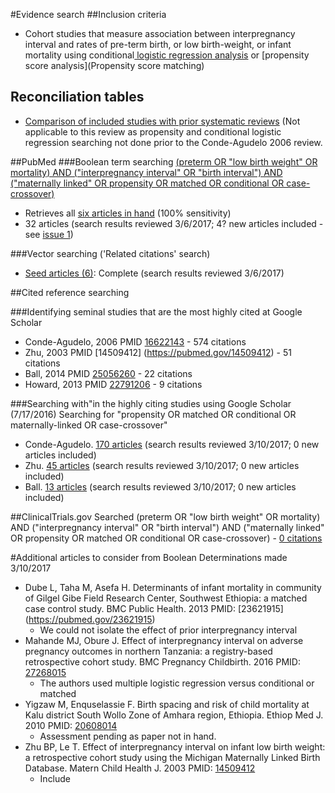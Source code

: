 #Evidence search
##Inclusion criteria
* Cohort studies that measure association between interpregnancy interval and rates of pre-term birth, or low birth-weight, or infant mortality using conditional[ logistic regression analysis](https://en.wikipedia.org/wiki/Conditional_logistic_regression) or [propensity score analysis](Propensity score matching)

## Reconciliation tables
* [Comparison of included studies with prior systematic reviews](../../tree/master/reconciliation-tables/) (Not applicable to this review as propensity and conditional logistic regression searching not done prior to the Conde-Agudelo 2006 review.

##PubMed
###Boolean term searching
[(preterm OR "low birth weight" OR mortality) AND ("interpregnancy interval" OR "birth interval") AND ("maternally linked" OR propensity OR matched OR conditional OR case-crossover)](https://www.ncbi.nlm.nih.gov/pubmed/?term=(preterm+OR+%22low+birth+weight%22+OR+mortality)+AND+(%22interpregnancy+interval%22+OR+%22birth+interval%22)+AND+(%22maternally+linked%22+OR+propensity+OR+matched+OR+conditional+OR+case-crossover))
* Retrieves all [six articles in hand](https://www.ncbi.nlm.nih.gov/pubmed?cmd=Search&tool=SUMSearch2plugins&term=24564713%5BPMID%5D%20OR%2028178044%5BPMID%5D%20OR%20%2027367283%5BPMID%5D%20OR%2027405702%5BPMID%5D%20OR%2025056260%5BPMID%5D%20OR%2022791206%5BPMID%5D) (100% sensitivity)
* 32 articles (search results reviewed 3/6/2017; 4? new articles included - see [issue 1](https://github.com/openMetaAnalysis/Preterm-birth-prediction-with-the-interpregnancy-interval/issues/2))

###Vector searching ('Related citations' search)
* [Seed articles (6)](https://www.ncbi.nlm.nih.gov/pubmed?cmd=Search&tool=SUMSearch2plugins&term=24564713%5BPMID%5D+OR+28178044%5BPMID%5D+OR+27367283%5BPMID%5D+OR+27405702%5BPMID%5D+OR+25056260%5BPMID%5D+OR+22791206%5BPMID%5D): Complete (search results reviewed 3/6/2017)

##Cited reference searching

###Identifying seminal studies that are the most highly cited at Google Scholar
- Conde-Agudelo, 2006 PMID [16622143](https://pubmed.gov/16622143) - 574 citations
- Zhu, 2003 PMID [14509412] (https://pubmed.gov/14509412) - 51 citations
- Ball, 2014 PMID [25056260](https://pubmed.gov/25056260) - 22 citations
- Howard, 2013 PMID [22791206](https://pubmed.gov/22791206) - 9 citations

###Searching with"in the highly citing studies using Google Scholar (7/17/2016)
Searching for "propensity OR matched OR conditional OR maternally-linked OR case-crossover"
 - Conde-Agudelo. [170 articles](https://scholar.google.com/scholar?q=propensity+OR+matched+OR+conditional+OR+maternally-linked+OR+case-crossover&btnG=&hl=en&as_sdt=2005&sciodt=0%2C5&cites=7045961145256729995&scipsc=1) (search results reviewed 3/10/2017; 0 new articles included)
 - Zhu. [45 articles](https://scholar.google.com/scholar?q=propensity+OR+matched+OR+conditional+OR+maternally-linked+OR+case-crossover&btnG=&hl=en&as_sdt=2005&sciodt=0%2C5&cites=11333649539158563365&scipsc=1) (search results reviewed 3/10/2017; 0 new articles included)
 - Ball.  [13 articles](https://scholar.google.com/scholar?q=propensity+OR+matched+OR+conditional+OR+case-crossover+OR+maternally-linked&btnG=&hl=en&as_sdt=2005&sciodt=0%2C5&cites=10764913834475512844&scipsc=1) (search results reviewed 3/10/2017; 0 new articles included)
 
##ClinicalTrials.gov
Searched (preterm OR "low birth weight" OR mortality) AND ("interpregnancy interval" OR "birth interval") AND ("maternally linked" OR propensity OR matched OR conditional OR case-crossover) - [0 citations](https://clinicaltrials.gov/ct2/results?term=%28preterm+OR+%22low+birth+weight%22+OR+mortality%29+AND+%28%22interpregnancy+interval%22+OR+%22birth+interval%22%29+AND+%28%22maternally+linked%22+OR+propensity+OR+matched+OR+conditional+OR+case-crossover%29&Search=Search)

#Additional articles to consider from Boolean
Determinations made 3/10/2017
- Dube L, Taha M, Asefa H. Determinants of infant mortality in community of Gilgel Gibe Field Research Center, Southwest Ethiopia: a matched case control study. BMC Public Health. 2013 PMID: [23621915] (https://pubmed.gov/23621915)
  - We could not isolate the effect of prior interpregnancy interval
- Mahande MJ, Obure J. Effect of interpregnancy interval on adverse pregnancy outcomes in northern Tanzania: a registry-based retrospective cohort study. BMC Pregnancy Childbirth. 2016 PMID: [27268015](https://pubmed.gov/27268015)
  - The authors used multiple logistic regression versus conditional or matched
- Yigzaw M, Enquselassie F. Birth spacing and risk of child mortality at Kalu district South Wollo Zone of Amhara region, Ethiopia. Ethiop Med J. 2010 PMID: [20608014](https://pubmed.gov/20608014)
  - Assessment pending as paper not in hand.
- Zhu BP, Le T. Effect of interpregnancy interval on infant low birth weight: a retrospective cohort study using the Michigan Maternally Linked Birth Database. Matern Child Health J. 2003 PMID: [14509412](https://pubmed.gov/14509412)
  -  Include
